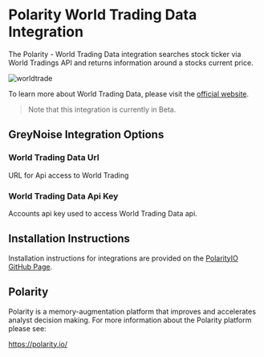 # Polarity World Trading Data Integration
The Polarity - World Trading Data integration searches stock ticker via World Tradings API and returns information around a stocks current price.

![worldtrade](https://user-images.githubusercontent.com/22529325/54714034-6b25f180-4b26-11e9-81dd-982a88cc4c77.gif)

To learn more about World Trading Data, please visit the [official website](https://www.worldtradingdata.com).

> Note that this integration is currently in Beta.

## GreyNoise Integration Options

### World Trading Data Url
URL for Api access to World Trading

### World Trading Data Api Key
Accounts api key used to access World Trading Data api.

## Installation Instructions

Installation instructions for integrations are provided on the [PolarityIO GitHub Page](https://polarityio.github.io/).

## Polarity

Polarity is a memory-augmentation platform that improves and accelerates analyst decision making.  For more information about the Polarity platform please see:

https://polarity.io/
